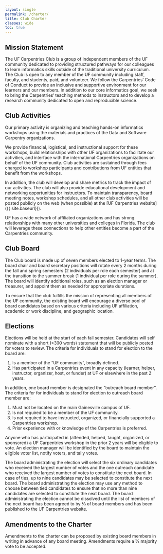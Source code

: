 ```yaml
---
layout: single
permalink: /charter/
title: Club Charter
classes: wide
toc: true
---
```


## Mission Statement

The UF Carpentries Club is a group of independent members of the UF community dedicated to providing structured pathways for our colleagues to learn informatics skills outside of the traditional university curriculum. The Club is open to any member of the UF community including staff, faculty, and students, paid, and volunteer. We follow the Carpentries’ Code of Conduct to provide an inclusive and supportive environment for our learners and our members. In addition to our core informatics goal, we seek to bring the Carpentries’ teaching methods to instructors and to develop a research community dedicated to open and reproducible science.

## Club Activities

Our primary activity is organizing and teaching hands-on informatics workshops using the materials and practices of the Data and Software Carpentry organizations.

We provide financial, logistical, and instructional support for these workshops, build relationships with other UF organizations to facilitate our activities, and interface with the international Carpentries organizations on behalf of the UF community. Club activities are sustained through fees charged to workshop participants and contributions from UF entities that benefit from the workshops.

In addition, the club will develop and share metrics to track the impact of our activities.  The club will also provide educational development and networking opportunities for instructors. To maintain transparency, board meeting notes, workshop schedules, and all other club activities will be posted publicly on the web (when possible) at the [UF Carpentries website]({{ site.baseurl}}).

UF has a wide network of affiliated organizations and has strong relationships with many other universities and colleges in Florida. The club will leverage these connections to help other entities become a part of the Carpentries community.

## Club Board

The Club board is made up of seven members elected to 1-year terms. The board chair and board secretary positions will rotate every 2 months during the fall and spring semesters (2 individuals per role each semester) and at the transition to the summer break (1 individual per role during the summer). The board will identify additional roles, such as an election manager or treasurer, and appoint them as needed for appropriate durations.

To ensure that the club fulfills the mission of representing all members of the UF community, the existing board will encourage a diverse pool of board candidates based on various criteria including UF affiliation, academic or work discipline, and geographic location.

## Elections

Elections will be held at the start of each fall semester. Candidates will self nominate with a short (<300 words) statement that will be publicly posted for voters to review. The criteria for individuals to stand for election to the board are:
1. Is a member of the “UF community”, broadly defined.
1. Has participated in a Carpentries event in any capacity (learner, helper, instructor, organizer, host, or funder) at UF or elsewhere in the past 2 years.

In addition, one board member is designated the “outreach board member”. The criteria for for individuals to stand for election to outreach board member are:
1. Must not be located on the main Gainesville campus of UF.
1. Is not required to be a member of the UF community.
1. Is not required to have instructed, organized, or financially supported a Carpentries workshop.
1. Prior experience with or knowledge of the Carpentries is preferred.

Anyone who has participated in (attended, helped, taught, organized, or sponsored) a UF Carpentries workshop in the prior 2 years will be eligible to vote. An election manager will be identified by the board to maintain the eligible voter list, notify voters, and tally votes.

The board administrating the election will select the six ordinary candidates who received the largest number of votes and the one outreach candidate who received the largest number of votes to constitute the next board. In case of ties, up to nine candidates may be selected to constitute the next board. The board administrating the election may use any method to choose between tied candidates to ensure that no more than nine candidates are selected to constitute the next board. The board administrating the election cannot be dissolved until the list of members of the next board has been agreed to by ⅔ of board members and has been published to the UF Carpentries website.

## Amendments to the Charter

Amendments to the charter can be proposed by existing board members in writing in advance of any board meeting. Amendments require a ⅔ majority vote to be accepted.
